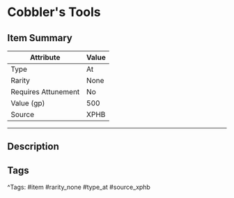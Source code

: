 # Cobbler's Tools

## Item Summary

| Attribute            | Value                        |
|----------------------|------------------------------|
| Type                 | At |
| Rarity               | None             |
| Requires Attunement  | No                |
| Value (gp)           | 500    |
| Source               | XPHB |

---

## Description



## Tags

^Tags: #item #rarity_none #type_at #source_xphb